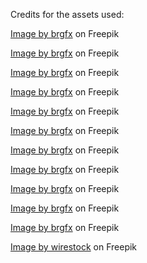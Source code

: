Credits for the assets used:

<a href="https://www.freepik.com/free-vector/comet_1551510.htm#&position=1&from_view=undefined">Image by brgfx</a> on Freepik

<a href="https://www.freepik.com/free-vector/blue-planet_23822781.htm#&position=3&from_view=undefined">Image by brgfx</a> on Freepik

<a href="https://www.freepik.com/free-vector/brown-planet_23822552.htm#&position=5&from_view=undefined">Image by brgfx</a> on Freepik

<a href="https://www.freepik.com/free-vector/earth-globe-cartoon-sticker-white-background_21307040.htm#&position=7&from_view=undefined">Image by brgfx</a> on Freepik

<a href="https://www.freepik.com/free-vector/sticker-template-with-pluto-planet-isolated_24062293.htm#&position=9&from_view=undefined">Image by brgfx</a> on Freepik

<a href="https://www.freepik.com/free-vector/sticker-template-with-neptune-planet-isolated_18607521.htm#&position=11&from_view=undefined">Image by brgfx</a> on Freepik

<a href="https://www.freepik.com/free-vector/sticker-template-with-saturn-planet-isolated_15662338.htm#&position=13&from_view=undefined">Image by brgfx</a> on Freepik

<a href="https://www.freepik.com/free-vector/sticker-template-with-mars-planet-isolated_16456700.htm#&position=15&from_view=undefined">Image by brgfx</a> on Freepik

<a href="https://www.freepik.com/free-vector/sticker-template-with-jupiter-planet-isolated_20771094.htm#&position=17&from_view=undefined">Image by brgfx</a> on Freepik

<a href="https://www.freepik.com/free-vector/sticker-template-with-mercury-planet-isolated_18169769.htm#&position=19&from_view=undefined">Image by brgfx</a> on Freepik

<a href="https://www.freepik.com/free-vector/solar-system-science-education_24085043.htm#&position=21&from_view=undefined">Image by brgfx</a> on Freepik

<a href="https://www.freepik.com/free-photo/low-angle-shot-mesmerizing-starry-sky_12448591.htm#&position=23&from_view=undefined">Image by wirestock</a> on Freepik
